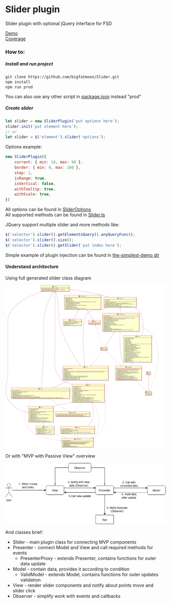 # Slider plugin

Slider plugin with optional jQuery interface for FSD

[Demo](https://bigfatmoon.github.io/Slider/index.html)  
[Coverage](https://bigfatmoon.github.io/Slider/coverage/lcov-report/index.html)

### How to:

##### Install and run project

```
git clone https://github.com/bigfatmoon/Slider.git
npm install
npm run prod
```

You can also use any other script in [package.json](./package.json) instead "prod"

##### Create slider

```javascript
let slider = new SliderPlugin('put options here');
slider.init('put element here');
// or
let slider = $('element').slider('options');
```
Options example:
```javascript
new SliderPlugin({
    current: { min: 10, max: 90 },
    border: { min: 0, max: 100 },
    step: 1,
    isRange: true,
    isVertical: false,
    withTooltip: true,
    withScale: true,
})
```
All options can be found in [SliderOptions](src/slider/support/types.ts)  
All supported methods can be found in [Slider.ts](src/slider/Slider.ts)

JQuery support multiple slider and more methods like:

```javascript
$('selector').slider().getElementsQuery().anyQueryFunc();
$('selector').slider().size();
$('selector').slider().getSlider('put index here');
```

Simple example of plugin injection can be found in [the-simplest-demo dir](./the-simplest-demo)

#### Understand architecture

Using full generated slider class diagram

![uml](diagrams/uml.svg)

Or with "MVP with Passive View" overview

![overview](diagrams/overview.png)

And classes brief:

- Slider - main plugin class for connecting MVP components
- Presenter - connect Model and View and call required methods for events
  - PresenterProxy - extends Presenter, contains functions for outer data update
- Model - contain data, provides it according to condition
  - ValidModel - extends Model, contains functions for outer updates validation
- View - render slider components and notify about points move and slider click
- Observer - simplify work with events and callbacks

